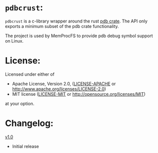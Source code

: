 `pdbcrust`:
===============================
`pdbcrust` is a c-library wrapper around the rust [pdb crate](https://github.com/willglynn/pdb). The API only exports a minimum subset of the pdb crate functionality.

The project is used by MemProcFS to provide pdb debug symbol support on Linux.



License:
===================

Licensed under either of

 * Apache License, Version 2.0, ([LICENSE-APACHE](LICENSE-APACHE) or http://www.apache.org/licenses/LICENSE-2.0)
 * MIT license ([LICENSE-MIT](LICENSE-MIT) or http://opensource.org/licenses/MIT)

at your option.



Changelog:
===================
[v1.0](https://github.com/ufrisk/pdbcrust/releases/tag/v1.0)
* Initial release
